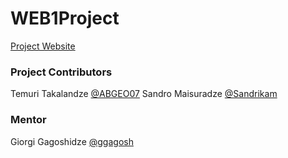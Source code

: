 # WEB1Project

[Project Website](http://link-share.cf/)

### Project Contributors
Temuri Takalandze [@ABGEO07](https://github.com/ABGEO07/)
Sandro Maisuradze [@Sandrikam](https://github.com/Sandrikam)

### Mentor
Giorgi Gagoshidze [@ggagosh](https://github.com/ggagosh/)
